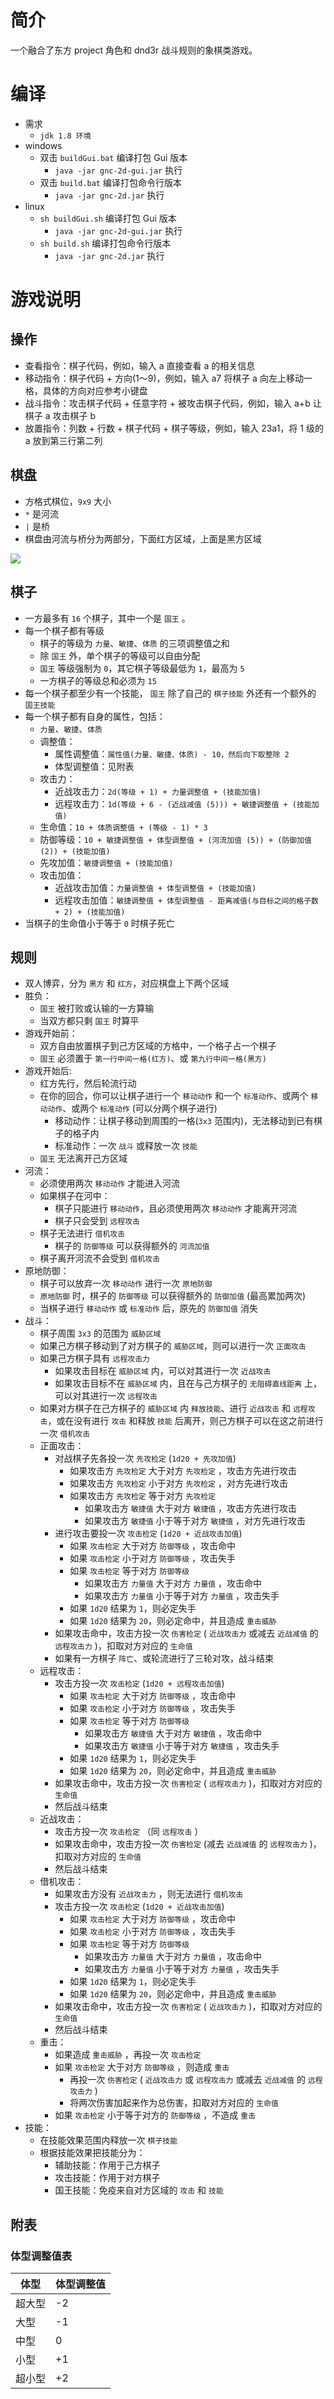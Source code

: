 # 简介

一个融合了东方 project 角色和 dnd3r 战斗规则的象棋类游戏。

# 编译

- 需求
    - `jdk 1.8 环境`
- windows
    - 双击 `buildGui.bat` 编译打包 Gui 版本
        - `java -jar gnc-2d-gui.jar` 执行
    - 双击 `build.bat` 编译打包命令行版本
        - `java -jar gnc-2d.jar` 执行
- linux
    - `sh buildGui.sh` 编译打包 Gui 版本
        - `java -jar gnc-2d-gui.jar` 执行
    - `sh build.sh` 编译打包命令行版本
        - `java -jar gnc-2d.jar` 执行

# 游戏说明
## 操作

- 查看指令：棋子代码，例如，输入 a 直接查看 a 的相关信息
- 移动指令：棋子代码 + 方向(1～9)，例如，输入 a7 将棋子 a 向左上移动一格，具体的方向对应参考小键盘
- 战斗指令：攻击棋子代码 + 任意字符 + 被攻击棋子代码，例如，输入 a+b 让棋子 a 攻击棋子 b
- 放置指令：列数 + 行数 + 棋子代码 + 棋子等级，例如，输入 23a1，将 1 级的 a 放到第三行第二列

## 棋盘

- 方格式棋位，`9x9` 大小
- `*` 是河流
- `|` 是桥
- 棋盘由河流与桥分为两部分，下面红方区域，上面是黑方区域

![](http://7xl9xd.com1.z0.glb.clouddn.com/chessboard.png)

## 棋子

- 一方最多有 `16` 个棋子，其中一个是 `国王` 。
- 每一个棋子都有等级
    - 棋子的等级为 `力量`、`敏捷`、`体质` 的三项调整值之和
    - 除 `国王` 外，单个棋子的等级可以自由分配
    -  `国王` 等级强制为 `0`，其它棋子等级最低为 `1`，最高为 `5`
    - 一方棋子的等级总和必须为 `15`
- 每一个棋子都至少有一个技能， `国王` 除了自己的 `棋子技能` 外还有一个额外的 `国王技能`
- 每一个棋子都有自身的属性，包括：
    - `力量`、`敏捷`、`体质`
    - 调整值：
        - 属性调整值：`属性值(力量、敏捷、体质) - 10，然后向下取整除 2`
        - 体型调整值：见附表
    - 攻击力：
        - 近战攻击力：`2d(等级 + 1) + 力量调整值 + (技能加值)`
        - 远程攻击力：`1d(等级 + 6 - (近战减值 (5))) + 敏捷调整值 + (技能加值)`
    - 生命值：`10 + 体质调整值 + (等级 - 1) * 3`
    - 防御等级：`10 + 敏捷调整值 + 体型调整值 + (河流加值 (5)) + (防御加值 (2)) + (技能加值)`
    - 先攻加值：`敏捷调整值 + (技能加值)`
    - 攻击加值：
        - 近战攻击加值：`力量调整值 + 体型调整值 + (技能加值)`
        - 远程攻击加值：`敏捷调整值 + 体型调整值 - 距离减值(与目标之间的格子数 + 2) + (技能加值)`
- 当棋子的生命值小于等于 `0` 时棋子死亡

## 规则

- 双人博弈，分为 `黑方` 和 `红方`，对应棋盘上下两个区域
- 胜负：
	-  `国王` 被打败或认输的一方算输
	- 当双方都只剩 `国王` 时算平
- 游戏开始前：
    - 双方自由放置棋子到己方区域的方格中，一个格子占一个棋子
    -  `国王` 必须置于 `第一行中间一格(红方)`、或 `第九行中间一格(黑方)`
- 游戏开始后:
    - 红方先行，然后轮流行动
    - 在你的回合，你可以让棋子进行一个 `移动动作` 和一个 `标准动作`、或两个 `移动动作`、或两个 `标准动作` (可以分两个棋子进行)
        - 移动动作：让棋子移动到周围的一格(`3x3` 范围内)，无法移动到已有棋子的格子内
        - 标准动作：一次 `战斗` 或释放一次 `技能`
    -  `国王` 无法离开己方区域
- 河流：
	- 必须使用两次 `移动动作` 才能进入河流
	- 如果棋子在河中：
		- 棋子只能进行 `移动动作`，且必须使用两次 `移动动作` 才能离开河流
		- 棋子只会受到 `远程攻击`
    - 棋子无法进行 `借机攻击`
		- 棋子的 `防御等级` 可以获得额外的 `河流加值`
	- 棋子离开河流不会受到 `借机攻击`
- 原地防御：
    - 棋子可以放弃一次 `移动动作` 进行一次 `原地防御`
    - `原地防御` 时，棋子的 `防御等级` 可以获得额外的 `防御加值` (最高累加两次)
    - 当棋子进行 `移动动作` 或 `标准动作` 后，原先的 `防御加值` 消失
- 战斗：
    - 棋子周围 `3x3` 的范围为 `威胁区域`
    - 如果己方棋子移动到了对方棋子的 `威胁区域`，则可以进行一次 `正面攻击`
    - 如果己方棋子具有 `远程攻击力`
        - 如果攻击目标在 `威胁区域` 内，可以对其进行一次 `近战攻击`
        - 如果攻击目标不在 `威胁区域` 内，且在与己方棋子的 `无阻碍直线距离` 上，可以对其进行一次 `远程攻击`
    - 如果对方棋子在己方棋子的 `威胁区域` 内 `释放技能`、进行 `近战攻击` 和 `远程攻击`，或在没有进行 `攻击` 和释放 `技能` 后离开，则己方棋子可以在这之前进行一次 `借机攻击`
    - 正面攻击：
        - 对战棋子先各投一次 `先攻检定` (`1d20 + 先攻加值`)
            - 如果攻击方 `先攻检定` 大于对方 `先攻检定` ，攻击方先进行攻击
            - 如果攻击方 `先攻检定` 小于对方 `先攻检定` ，对方先进行攻击
            - 如果攻击方 `先攻检定` 等于对方 `先攻检定`
	            - 如果攻击方 `敏捷值` 大于对方 `敏捷值` ，攻击方先进行攻击
	            - 如果攻击方 `敏捷值` 小于等于对方 `敏捷值` ，对方先进行攻击
        - 进行攻击要投一次 `攻击检定` (`1d20 + 近战攻击加值`)
            - 如果 `攻击检定` 大于对方 `防御等级` ，攻击命中
            - 如果 `攻击检定` 小于对方 `防御等级` ，攻击失手
            - 如果 `攻击检定` 等于对方 `防御等级`
	            - 如果攻击方 `力量值` 大于对方 `力量值` ，攻击命中
	            - 如果攻击方 `力量值` 小于等于对方 `力量值` ，攻击失手
            - 如果 `1d20` 结果为 `1`，则必定失手
            - 如果 `1d20` 结果为 `20`，则必定命中，并且造成 `重击威胁`
        - 如果攻击命中，攻击方投一次 `伤害检定` ( `近战攻击力` 或减去 `近战减值` 的 `远程攻击力` )，扣取对方对应的 `生命值`
        - 如果有一方棋子 `阵亡`、或轮流进行了三轮对攻，战斗结束
    - 远程攻击：
        - 攻击方投一次 `攻击检定` (`1d20 + 远程攻击加值`)
            - 如果 `攻击检定` 大于对方 `防御等级` ，攻击命中
            - 如果 `攻击检定` 小于对方 `防御等级` ，攻击失手
            - 如果 `攻击检定` 等于对方 `防御等级`
	            - 如果攻击方 `敏捷值` 大于对方 `敏捷值` ，攻击命中
	            - 如果攻击方 `敏捷值` 小于等于对方 `敏捷值` ，攻击失手
            - 如果 `1d20` 结果为 `1`，则必定失手
            - 如果 `1d20` 结果为 `20`，则必定命中，并且造成 `重击威胁`
        - 如果攻击命中，攻击方投一次 `伤害检定` ( `远程攻击力` )，扣取对方对应的 `生命值`
        - 然后战斗结束
    - 近战攻击：
        - 攻击方投一次 `攻击检定` （同 `远程攻击` ）
        - 如果攻击命中，攻击方投一次 `伤害检定` (减去 `近战减值` 的 `远程攻击力` )，扣取对方对应的 `生命值`
        - 然后战斗结束
    - 借机攻击：
        - 如果攻击方没有 `近战攻击力` ，则无法进行 `借机攻击`
        - 攻击方投一次 `攻击检定` (`1d20 + 近战攻击加值`)
            - 如果 `攻击检定` 大于对方 `防御等级` ，攻击命中
            - 如果 `攻击检定` 小于对方 `防御等级` ，攻击失手
            - 如果 `攻击检定` 等于对方 `防御等级`
	            - 如果攻击方 `力量值` 大于对方 `力量值` ，攻击命中
	            - 如果攻击方 `力量值` 小于等于对方 `力量值` ，攻击失手
            - 如果 `1d20` 结果为 `1`，则必定失手
            - 如果 `1d20` 结果为 `20`，则必定命中，并且造成 `重击威胁`
        - 如果攻击命中，攻击方投一次 `伤害检定` ( `近战攻击力` )，扣取对方对应的 `生命值`
        - 然后战斗结束
    - 重击：
        - 如果造成 `重击威胁` ，再投一次 `攻击检定`
        - 如果 `攻击检定` 大于对方 `防御等级` ，则造成 `重击`
            - 再投一次 `伤害检定` ( `近战攻击力` 或 `远程攻击力` 或减去 `近战减值` 的 `远程攻击力` )
            - 将两次伤害加起来作为总伤害，扣取对方对应的 `生命值`
        - 如果 `攻击检定` 小于等于对方的 `防御等级` ，不造成 `重击`
- 技能：
    - 在技能效果范围内释放一次 `棋子技能`
    - 根据技能效果把技能分为：
        - 辅助技能：作用于己方棋子
        - 攻击技能：作用于对方棋子
        - 国王技能：免疫来自对方区域的 `攻击` 和 `技能`

## 附表
### 体型调整值表

| 体型 | 体型调整值 |
| --- | --- |
| 超大型 | -2 |
| 大型 | -1 |
| 中型 | 0 |
| 小型 | +1 |
| 超小型 | +2 |
